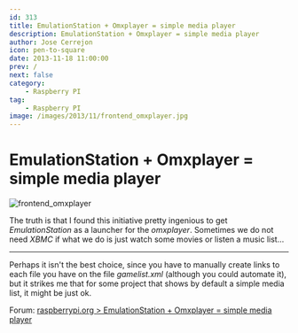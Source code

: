 ```yaml
---
id: 313
title: EmulationStation + Omxplayer = simple media player
description: EmulationStation + Omxplayer = simple media player
author: Jose Cerrejon
icon: pen-to-square
date: 2013-11-18 11:00:00
prev: /
next: false
category:
    - Raspberry PI
tag:
    - Raspberry PI
image: /images/2013/11/frontend_omxplayer.jpg
---
```


# EmulationStation + Omxplayer = simple media player

![frontend_omxplayer](/images/2013/11/frontend_omxplayer.jpg)

The truth is that I found this initiative pretty ingenious to get _EmulationStation_ as a launcher for the _omxplayer_. Sometimes we do not need _XBMC_ if what we do is just watch some movies or listen a music list...

---

Perhaps it isn't the best choice, since you have to manually create links to each file you have on the file _gamelist.xml_ (although you could automate it), but it strikes me that for some project that shows by default a simple media list, it might be just ok.

Forum: [raspberrypi.org > EmulationStation + Omxplayer = simple media player](https://www.raspberrypi.org/phpBB3/viewtopic.php?f=35&t=60785)
